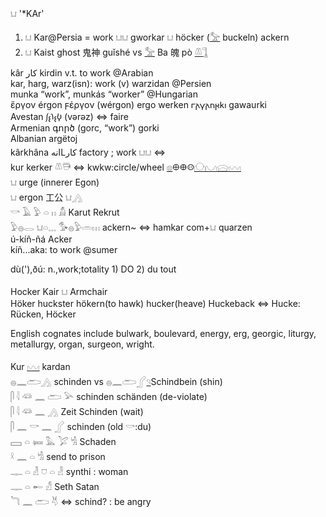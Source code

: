 𓂓 '*KAr'  

1. 𓂓 Kar@Persia = work 𓂓𓂓 gworkar 𓂓 höcker ([𓅡](𓅡) buckeln) ackern  
2. 𓂓 Kaist ghost 鬼神 guǐshé vs [𓅡](𓅡) Ba 魄 pò  [𓌨](𓌨)[𓊼](𓊼)  

kâr كار   kirdin v.t. to work  @Arabian  
kar, harg, warz(isn): work (v) warzidan @Persien  
munka “work”, munkás “worker” @Hungarian  
ἔργον érgon  ϝέργον (wérgon) ergo werken 𐌲𐌰𐍅𐌰𐌿𐍂𐌺𐌹 gawaurki  
Avestan 𐬬𐬆𐬭𐬆𐬰‏ (vərəz) ⇔ faire  
Armenian գործ (gorc, “work”) gorki  
Albanian argëtoj  
kârkhâna انهLكار factory ; work 𓂓𓂓  ⇔  
kur kerker 𓌨𓇥 ⇔ kwkw:circle/wheel  [𓊖](𓊖)𐀏𐃏𐀤[𓈌](𓈌)[𓈋](𓈋)[𓈍](𓈍)[𓈉](𓈉)  
𓂓 urge (innerer Egon)  
𓂓 ergon 工公 𓂓[𓂻](𓂻)  
𓎡 𓄿 𓅱 𓏏 𓏮 𓀋  Karut Rekrut  
𓅱𓐍𓂋  𓂓𓏏𓈓  𓅜𓐍𓅱𓏛𓏥 ackern~   ⇔ hamkar com+𓂓  quarzen  
ú-kíñ-ñá   Acker  
kíñ...aka: to work @sumer  

dù('),ðú: n.,work;totality 1) DO 2) du tout  



Hocker Kair 𓂓 Armchair  
Höker huckster hökern(to hawk) hucker(heave) Huckeback ⇔ Hucke: Rücken, Höcker  

English cognates include bulwark, boulevard, energy, erg, georgic, liturgy, metallurgy, organ, surgeon, wright.  

Kur [𓈉](𓈉) kardan  
𓐍𓈖𓂧𓂻 schinden vs 𓐍𓈖𓂧𓂾[𓄹](𓄹)Schindbein (shin)  
𓋴 𓇋 𓆛 𓈖 𓂧 𓅪 schinden schänden (de-violate)  
𓋴 𓇋 𓆛 𓈖 𓂻 Zeit Schinden (wait)  
𓋴 𓈖 𓎡 𓈖 𓂾  schinden (old 𓎡:du)  
𓈙 𓏏 𓍃 𓅓 𓅯 𓀜 Schaden  
𓍲 𓈖 𓏏 𓀜 send to prison  
𓊃 𓏏 𓁐 𓈞 𓏏 𓁐 synthi : woman  
𓊃 𓏏 𓄡 𓀭  Seth Satan  
𓆓 𓈖  𓂧 𓄃  ⇔ schind? : be angry  